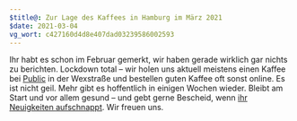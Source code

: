 ```yaml
---
$title@: Zur Lage des Kaffees in Hamburg im März 2021
$date: 2021-03-04
vg_wort: c427160d4d8e407dad03239586002593
---
```


Ihr habt es schon im Februar gemerkt, wir haben gerade wirklich gar nichts zu berichten. Lockdown total – wir holen uns aktuell meistens einen Kaffee bei [Public]([url('/content/cafes/public.md')]) in der Wexstraße und bestellen guten Kaffee oft sonst online. Es ist nicht geil. Mehr gibt es hoffentlich in einigen Wochen wieder. Bleibt am Start und vor allem gesund – und gebt gerne Bescheid, wenn [ihr Neuigkeiten aufschnappt]([url('/content/pages/contact.md')]). Wir freuen uns.
